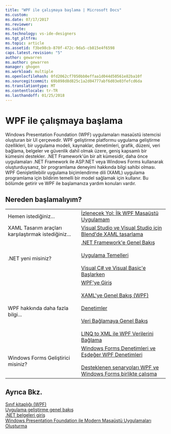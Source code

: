 ```yaml
---
title: "WPF ile çalışmaya başlama | Microsoft Docs"
ms.custom: 
ms.date: 07/17/2017
ms.reviewer: 
ms.suite: 
ms.technology: vs-ide-designers
ms.tgt_pltfrm: 
ms.topic: article
ms.assetid: f3be98cb-870f-472c-9da5-cb815e4f6598
caps.latest.revision: "5"
author: gewarren
ms.author: gewarren
manager: ghogen
ms.workload: multiple
ms.openlocfilehash: 0fd2062cf7050bb0effaa1d044d50561e82ba10f
ms.sourcegitcommit: 69b898d8d825c1a2d04777abf6d03e03fefcd6da
ms.translationtype: MT
ms.contentlocale: tr-TR
ms.lasthandoff: 01/25/2018
---
```

# <a name="getting-started-with-wpf"></a>WPF ile çalışmaya başlama
Windows Presentation Foundation (WPF) uygulamaları masaüstü istemcisi oluşturan bir UI çerçevedir. WPF geliştirme platformu uygulama geliştirme özellikleri, bir uygulama modeli, kaynaklar, denetimleri, grafik, düzeni, veri bağlama, belgeler ve güvenlik dahil olmak üzere, geniş kapsamlı bir kümesini destekler. .NET Framework'ün bir alt kümesidir, daha önce uygulamaları .NET Framework ile ASP.NET veya Windows Forms kullanarak oluşturduysanız, bir programlama deneyimi hakkında bilgi sahibi olması. WPF Genişletilebilir uygulama biçimlendirme dili (XAML) uygulama programlama için bildirim temelli bir model sağlamak için kullanır. Bu bölümde getirir ve WPF ile başlamanıza yardım konuları vardır.  
  
## <a name="where-should-i-start"></a>Nereden başlamalıyım?  
  
|||  
|-|-|  
|Hemen istediğiniz...|[İzlenecek Yol: İlk WPF Masaüstü Uygulamam](../designers/walkthrough-my-first-wpf-desktop-application2.md)|  
| XAML Tasarım araçları karşılaştırmak istediğiniz... |[Visual Studio ve Visual Studio için Blend'de XAML tasarlama](../designers/designing-xaml-in-visual-studio.md)|  
|.NET yeni misiniz?|[.NET Framework'e Genel Bakış](/dotnet/framework/get-started/overview)<br /><br /> [Uygulama Temelleri](/dotnet/standard/application-essentials)<br /><br /> [Visual C# ve Visual Basic'e Başlarken](../ide/getting-started-with-visual-csharp-and-visual-basic.md)|  
|WPF hakkında daha fazla bilgi...|[WPF'ye Giriş](../designers/introduction-to-wpf.md)<br /><br /> [XAML'ye Genel Bakış (WPF)](/dotnet/framework/wpf/advanced/xaml-overview-wpf)<br /><br /> [Denetimler](/dotnet/framework/wpf/controls/)<br /><br /> [Veri Bağlamaya Genel Bakış](/dotnet/framework/wpf/data/data-binding-overview)<br /><br /> [LINQ to XML ile WPF Verilerini Bağlama](../designers/wpf-data-binding-with-linq-to-xml.md)|  
|Windows Forms Geliştirici misiniz?|[Windows Forms Denetimleri ve Eşdeğer WPF Denetimleri](/dotnet/framework/wpf/advanced/windows-forms-controls-and-equivalent-wpf-controls)<br /><br /> [Desteklenen senaryoları WPF ve Windows Forms birlikte çalışma](/dotnet/framework/wpf/advanced/wpf-and-windows-forms-interoperation)|  
  
## <a name="see-also"></a>Ayrıca Bkz.  
 [Sınıf kitaplığı (WPF)](/dotnet/framework/wpf/class-library-wpf)   
 [Uygulama geliştirme genel bakış](/dotnet/framework/wpf/app-development/index)   
 [.NET belgeleri giriş](/dotnet/index)   
 [Windows Presentation Foundation ile Modern Masaüstü Uygulamaları Oluşturma](../designers/create-modern-desktop-applications-with-windows-presentation-foundation.md)
